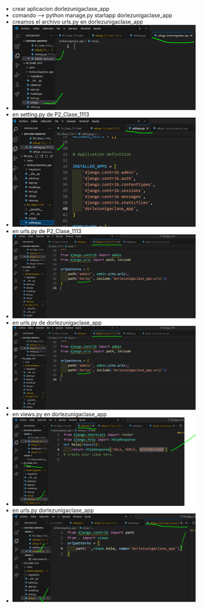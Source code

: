 - crear aplicacion dorlezunigaclase_app
- comando --> python manage.py startapp dorlezunigaclase_app
- creamos el archivo urls.py en dorlezunigaclase_app
- ![alt text](image.png)
- en setting.py de P2_Clase_1113
- ![alt text](image-1.png)
- en urls.py de P2_Clase_1113
- ![alt text](image-2.png)
- en urls.py de dorlezunigaclase_app
- ![alt text](image-3.png)
- en views.py en dorlezunigaclase_app
- ![alt text](image-4.png)
- en urls.py dorlezunigaclase_app
- ![alt text](image-5.png)